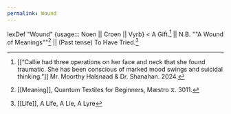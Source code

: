 ```yaml
---
permalink: Wound
---
```

lexDef "Wound" {usage::: Noen || Croen || Vyrb} < A Gift.[^WoundNoen] || N.B. ""A Wound of Meanings""[^WoundCroen] || (Past tense) To Have Tried.[^WoundVyrb]

[^WoundNoen]: [[“Callie had three operations on her face and neck that she found traumatic. She has been conscious of marked mood swings and suicidal thinking.”]] Mr. Moorthy Halsnaad & Dr. Shanahan. 2024. 
[^WoundCroen]: [[Meaning]], Quantum Textiles for Beginners, Mæstro ⧖. 3011.
[^WoundVyrb]: [[Life]], A Life, A Lie, A Lyre
